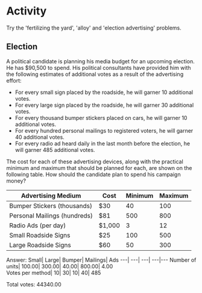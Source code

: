 # Activity
Try the 'fertilizing the yard', 'alloy' and 'election advertising' problems.

## Election
A political candidate is planning his media budget for an upcoming election.  He has $90,500 to spend.  His political consultants have provided him with the following estimates of additional votes as a result of the advertising effort:

* For every small sign placed by the roadside, he will garner 10 additional votes.
* For every large sign placed by the roadside, he will garner 30 additional votes.
* For every thousand bumper stickers placed on cars, he will garner 10 additional votes.
* For every hundred personal mailings to registered voters, he will garner 40 additional votes.
* For every radio ad heard daily in the last month before the election, he will garner 485 additional votes.

The cost for each of these advertising devices, along with the practical minimum and maximum that should be planned for each, are shown on the following table.  How should the candidate plan to spend his campaign money?

Advertising Medium| Cost| Minimum| Maximum
---| ---| ---| ---
Bumper Stickers (thousands)| $30 | 40 |100
Personal Mailings (hundreds)| $81|500|800
Radio Ads (per day)|$1,000| 3| 12
Small Roadside Signs| $25| 100| 500
Large Roadside Signs| $60| 50| 300


Answer:
Small|	Large|	Bumper|	Mailings|	Ads	
---| ---| ---| ---|---
Number of units|	100.00|	300.00|	40.00|	800.00|	4.00	
Votes per method|	10|	30|	10|	40| 485

Total votes: 	44340.00
